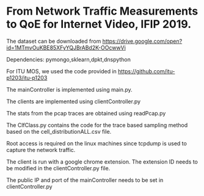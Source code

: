 # From Network Traffic Measurements to QoE for Internet Video, IFIP 2019.



The dataset can be downloaded from https://drive.google.com/open?id=1MTmvOuKBE85XFyYQJBrABd2K-OOcwwVi

Dependencies:
pymongo,sklearn,dpkt,dnspython

For ITU MOS, we used the code provided in https://github.com/itu-p1203/itu-p1203

The mainController is implemented using main.py. 

The clients are implemented using clientController.py

The stats from the pcap traces are obtained using readPcap.py

The ClfClass.py contains the code for the trace based sampling method based on the cell_distributionALL.csv file.

Root access is required on the linux machines since tcpdump is used to capture the network traffic.

The client is run with a google chrome extension. The extension ID needs to be modified in the clientController.py file.

The public IP and port of the mainController needs to be set in clientController.py
